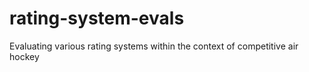 # rating-system-evals
 Evaluating various rating systems within the context of competitive air hockey
